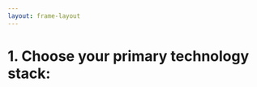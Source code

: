 ```yaml
---
layout: frame-layout
---
```


# 1. Choose your primary technology stack:

<RadioGroup>

<RadioCard href="react" label="React" icon="https://cdn.svgporn.com/logos/react.svg" />
<RadioCard href="vue" label="Vue" icon="https://cdn.svgporn.com/logos/vue.svg" />
<RadioCard href="angular" label="Angular" icon="https://cdn.svgporn.com/logos/angular-icon.svg" />
<RadioCard href="solid" label="Solid" icon="https://cdn.svgporn.com/logos/solidjs-icon.svg"/>
<RadioCard href="svelte" label="Svelte" icon="https://cdn.svgporn.com/logos/svelte-icon.svg"/>
<RadioCard href="astro" label="Astro" icon="https://cdn.svgporn.com/logos/astro-icon.svg" />
<RadioCard href="vanilla" label="Vanilla" icon="https://cdn.svgporn.com/logos/javascript.svg" />
<RadioCard href="cross" label="Cross" icon="https://cdn.svgporn.com/logos/crossplane-icon.svg" />

</RadioGroup>
